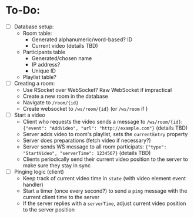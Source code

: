 # To-Do:
- [ ] Database setup:
    - Room table: 
        - Generated alphanumeric/word-based? ID
        - Current video (details TBD)
    - Participants table
        - Generated/chosen name
        - IP address?
        - Unique ID
    - Playlist table?
- [ ] Creating a room:
    - Use RSocket over WebSocket? Raw WebSocket if impractical
    - Create a new room in the database
    - Navigate to `/room/{id}`
    - Create websocket to `/ws/room/{id}` (or `/ws/room` if )
- [ ] Start a video
    - Client who requests the video sends a message to `/ws/room/{id}`: `{"event": "AddVideo", "url": "http://example.com"}` (details TBD)
    - Server adds video to room's playlist, sets the `currentEntry` property
    - Server does preparations (fetch video if necessary?)
    - Server sends WS message to all room participats: `{"type": "StartVideo", "serverTime": 1234567}` (details TBD)
    - Clients periodically send their current video position to the server to make sure they stay in sync
- [ ] Pinging logic (client)
    - Keep track of current video time in `state` (with video element event handler)
    - Start a timer (once every second?) to send a `ping` message with the current client time to the server
    - If the server replies with a `serverTime`, adjust current video position to the server position